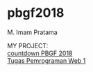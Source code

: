 # pbgf2018

M. Imam Pratama

MY PROJECT:  
<a href="/pbgf2018">countdown PBGF 2018</a>  
<a href="/pweb1">Tugas Pemrograman Web 1</a>
